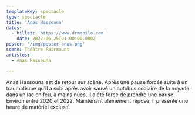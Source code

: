 ```yaml
---
templateKey: spectacle
type: spectacle
title: 'Anas Hassouna'
dates: 
  - billet: 'https://www.drmobilo.com'
    date: 2022-06-25T01:00:00.000Z
poster: '/img/poster-anas.png'
scene: Théâtre Fairmount
artistes:
  - Anas Hassouna

---
```

Anas Hassouna est de retour sur scène. Après une pause forcée suite à un traumatisme qu’il a subi après avoir sauvé un autobus scolaire de la noyade dans un lac en feu, à mains nues, il a été forcé de prendre une pause. Environ entre 2020 et 2022. Maintenant pleinement reposé, il présente une heure de matériel exclusif.
